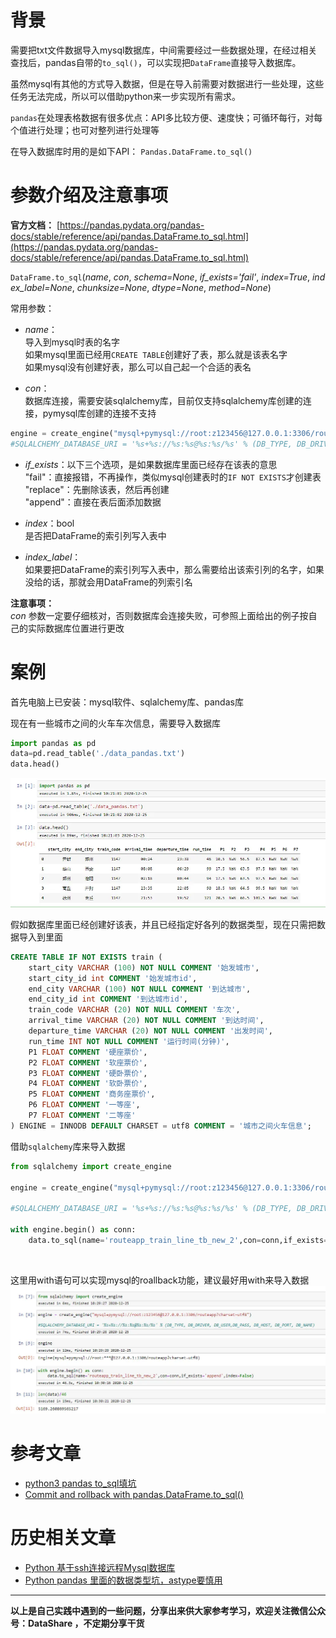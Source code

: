# 背景
需要把txt文件数据导入mysql数据库，中间需要经过一些数据处理，在经过相关查找后，pandas自带的`to_sql()`，可以实现把`DataFrame`直接导入数据库。

虽然mysql有其他的方式导入数据，但是在导入前需要对数据进行一些处理，这些任务无法完成，所以可以借助python来一步实现所有需求。

`pandas`在处理表格数据有很多优点：API多比较方便、速度快；可循环每行，对每个值进行处理；也可对整列进行处理等

在导入数据库时用的是如下API：
`Pandas.DataFrame.to_sql()`


# 参数介绍及注意事项 
**官方文档：** [https://pandas.pydata.org/pandas-docs/stable/reference/api/pandas.DataFrame.to_sql.html](https://pandas.pydata.org/pandas-docs/stable/reference/api/pandas.DataFrame.to_sql.html)

`DataFrame.to_sql`(*name*, *con*, *schema=None*, *if_exists='fail'*, *index=True*, *index_label=None*, *chunksize=None*, *dtype=None*, *method=None*)

常用参数：
- *name*：<br/>
导入到mysql时表的名字  <br/>
如果mysql里面已经用`CREATE TABLE`创建好了表，那么就是该表名字  <br/>
如果mysql没有创建好表，那么可以自己起一个合适的表名

- *con*：<br/>
数据库连接，需要安装sqlalchemy库，目前仅支持sqlalchemy库创建的连接，pymysql库创建的连接不支持
```python
engine = create_engine("mysql+pymysql://root:z123456@127.0.0.1:3306/routeapp?charset=utf8")
#SQLALCHEMY_DATABASE_URI = '%s+%s://%s:%s@%s:%s/%s' % (DB_TYPE, DB_DRIVER, DB_USER,DB_PASS, DB_HOST, DB_PORT, DB_NAME)
```
- *if_exists*：以下三个选项，是如果数据库里面已经存在该表的意思 <br/>
"fail"：直接报错，不再操作，类似mysql创建表时的`IF NOT EXISTS`才创建表 <br/>
"replace"：先删除该表，然后再创建 <br/>
"append"：直接在表后面添加数据

- *index*：bool <br/>
是否把DataFrame的索引列写入表中
- *index_label*：<br/>
如果要把DataFrame的索引列写入表中，那么需要给出该索引列的名字，如果没给的话，那就会用DataFrame的列索引名

**注意事项：** <br/>
*con* 参数一定要仔细核对，否则数据库会连接失败，可参照上面给出的例子按自己的实际数据库位置进行更改


# 案例
首先电脑上已安装：mysql软件、sqlalchemy库、pandas库

现在有一些城市之间的火车车次信息，需要导入数据库
```python
import pandas as pd
data=pd.read_table('./data_pandas.txt')
data.head()
```
![城市之间火车信息](./images/6641583-799b9b1803441948.webp)

假如数据库里面已经创建好该表，并且已经指定好各列的数据类型，现在只需把数据导入到里面
```sql
CREATE TABLE IF NOT EXISTS train (
	start_city VARCHAR (100) NOT NULL COMMENT '始发城市',
	start_city_id int COMMENT '始发城市id',
	end_city VARCHAR (100) NOT NULL COMMENT '到达城市',
	end_city_id int COMMENT '到达城市id',
	train_code VARCHAR (20) NOT NULL COMMENT '车次',
	arrival_time VARCHAR (20) NOT NULL COMMENT '到达时间',
	departure_time VARCHAR (20) NOT NULL COMMENT '出发时间',
	run_time INT NOT NULL COMMENT '运行时间(分钟)',
	P1 FLOAT COMMENT '硬座票价',
	P2 FLOAT COMMENT '软座票价',
	P3 FLOAT COMMENT '硬卧票价',
	P4 FLOAT COMMENT '软卧票价',
	P5 FLOAT COMMENT '商务座票价',
	P6 FLOAT COMMENT '一等座',
	P7 FLOAT COMMENT '二等座'
) ENGINE = INNODB DEFAULT CHARSET = utf8 COMMENT = '城市之间火车信息';
```
借助`sqlalchemy`库来导入数据

```python
from sqlalchemy import create_engine

engine = create_engine("mysql+pymysql://root:z123456@127.0.0.1:3306/routeapp?charset=utf8")

#SQLALCHEMY_DATABASE_URI = '%s+%s://%s:%s@%s:%s/%s' % (DB_TYPE, DB_DRIVER, DB_USER,DB_PASS, DB_HOST, DB_PORT, DB_NAME)

with engine.begin() as conn:
    data.to_sql(name='routeapp_train_line_tb_new_2',con=conn,if_exists='append',index=False)
```
<br/>

这里用with语句可以实现mysql的roallback功能，建议最好用with来导入数据
![导入数据](./images/6641583-6f6c644ab2f324fb.webp)

# 参考文章
- [python3 pandas to_sql填坑](https://blog.csdn.net/qnloft/article/details/87979937)
- [Commit and rollback with pandas.DataFrame.to_sql()](https://capelastegui.wordpress.com/2018/05/21/commit-and-rollback-with-pandas-dataframe-to_sql/)

# 历史相关文章
- [Python 基于ssh连接远程Mysql数据库](https://www.jianshu.com/p/e86c247da544)
- [Python pandas 里面的数据类型坑，astype要慎用](https://www.jianshu.com/p/19c537f24b34)
**************************************************************************
**以上是自己实践中遇到的一些问题，分享出来供大家参考学习，欢迎关注微信公众号：DataShare ，不定期分享干货**
